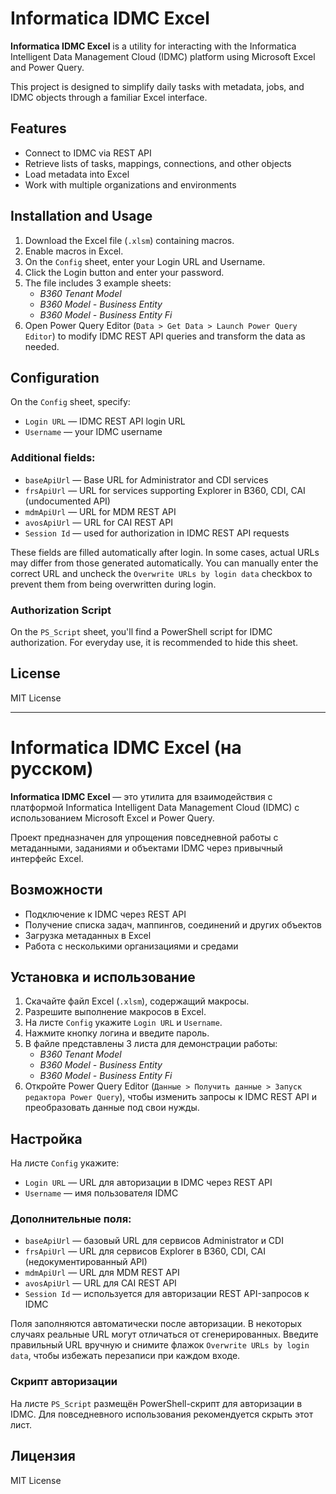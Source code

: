 # Informatica IDMC Excel

**Informatica IDMC Excel** is a utility for interacting with the Informatica Intelligent Data Management Cloud (IDMC) platform using Microsoft Excel and Power Query.

This project is designed to simplify daily tasks with metadata, jobs, and IDMC objects through a familiar Excel interface.

## Features

- Connect to IDMC via REST API
- Retrieve lists of tasks, mappings, connections, and other objects
- Load metadata into Excel
- Work with multiple organizations and environments


## Installation and Usage

1. Download the Excel file (`.xlsm`) containing macros.
2. Enable macros in Excel.
3. On the `Config` sheet, enter your Login URL and Username.
4. Click the Login button and enter your password.
5. The file includes 3 example sheets:
   - *B360 Tenant Model*
   - *B360 Model - Business Entity*
   - *B360 Model - Business Entity Fi*
6. Open Power Query Editor (`Data > Get Data > Launch Power Query Editor`) to modify IDMC REST API queries and transform the data as needed.

## Configuration

On the `Config` sheet, specify:

- `Login URL` — IDMC REST API login URL
- `Username` — your IDMC username

### Additional fields:

- `baseApiUrl` — Base URL for Administrator and CDI services  
- `frsApiUrl` — URL for services supporting Explorer in B360, CDI, CAI (undocumented API)
- `mdmApiUrl` — URL for MDM REST API
- `avosApiUrl` — URL for CAI REST API
- `Session Id` — used for authorization in IDMC REST API requests

These fields are filled automatically after login. In some cases, actual URLs may differ from those generated automatically. You can manually enter the correct URL and uncheck the `Overwrite URLs by login data` checkbox to prevent them from being overwritten during login.

### Authorization Script

On the `PS_Script` sheet, you'll find a PowerShell script for IDMC authorization. For everyday use, it is recommended to hide this sheet.

## License

MIT License

---

# Informatica IDMC Excel (на русском)

**Informatica IDMC Excel** — это утилита для взаимодействия с платформой Informatica Intelligent Data Management Cloud (IDMC) с использованием Microsoft Excel и Power Query.

Проект предназначен для упрощения повседневной работы с метаданными, заданиями и объектами IDMC через привычный интерфейс Excel.

## Возможности

- Подключение к IDMC через REST API
- Получение списка задач, маппингов, соединений и других объектов
- Загрузка метаданных в Excel
- Работа с несколькими организациями и средами


## Установка и использование

1. Скачайте файл Excel (`.xlsm`), содержащий макросы.
2. Разрешите выполнение макросов в Excel.
3. На листе `Config` укажите `Login URL` и `Username`.
4. Нажмите кнопку логина и введите пароль.
5. В файле представлены 3 листа для демонстрации работы:
   - *B360 Tenant Model*
   - *B360 Model - Business Entity*
   - *B360 Model - Business Entity Fi*
6. Откройте Power Query Editor (`Данные > Получить данные > Запуск редактора Power Query`), чтобы изменить запросы к IDMC REST API и преобразовать данные под свои нужды.

## Настройка

На листе `Config` укажите:

- `Login URL` — URL для авторизации в IDMC через REST API
- `Username` — имя пользователя IDMC

### Дополнительные поля:

- `baseApiUrl` — базовый URL для сервисов Administrator и CDI  
- `frsApiUrl` — URL для сервисов Explorer в B360, CDI, CAI (недокументированный API)
- `mdmApiUrl` — URL для MDM REST API
- `avosApiUrl` — URL для CAI REST API
- `Session Id` — используется для авторизации REST API-запросов к IDMC

Поля заполняются автоматически после авторизации. В некоторых случаях реальные URL могут отличаться от сгенерированных. Введите правильный URL вручную и снимите флажок `Overwrite URLs by login data`, чтобы избежать перезаписи при каждом входе.

### Скрипт авторизации

На листе `PS_Script` размещён PowerShell-скрипт для авторизации в IDMC. Для повседневного использования рекомендуется скрыть этот лист.

## Лицензия

MIT License
